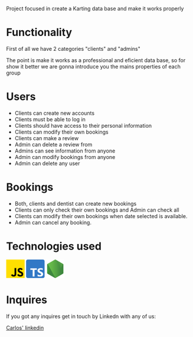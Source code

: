 Project focused in create a Karting data base and make it works properly



# Functionality

First of all we have 2 categories "clients" and "admins"

The point is make it works as a professional and eficient data base, so for show it better we are gonna introduce you the mains properties of each group

# Users

- Clients can create new accounts
- Clients must be able to log in
- Clients should have access to their personal information
- Clients can modify their own bookings
- Clients can make a review
- Admin can delete a review from
- Admins can see information from anyone
- Admin can modify bookings from anyone
- Admin can delete any user

# Bookings

- Both, clients and dentist can create new bookings
- Clients can only check their own bookings and Admin can check all
- Clients can modify their own bookings when date selected is available.
- Admin can cancel any booking.

# Technologies used

<img src="media/js.png" alt="JavaScript" width="50">
<img src="media/descarga.png" alt="JavaScript" width="50">
<img src="media/nodo-js.png" alt="JavaScript" width="50">

# Inquires 

 If you got any inquires get in touch by Linkedn with any of us:

<a href="https://www.linkedin.com/in/carlos-sabrido-medina-624b77258/"> Carlos' linkedin </a>